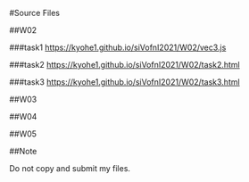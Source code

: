 #Source Files


##W02

###task1
https://kyohe1.github.io/siVofnI2021/W02/vec3.js


###task2
https://kyohe1.github.io/siVofnI2021/W02/task2.html


###task3
https://kyohe1.github.io/siVofnI2021/W02/task3.html


##W03


##W04


##W05


##Note

Do not copy and submit my files.
